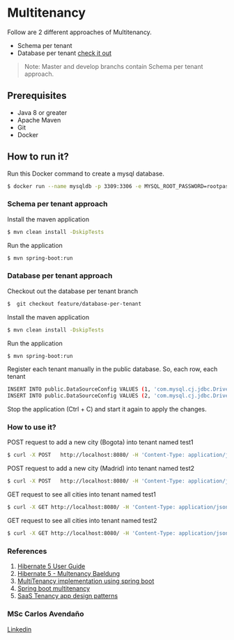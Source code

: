 # Multitenancy
Follow are 2 different approaches of Multitenancy.
- Schema per tenant
- Database per tenant [check it out](https://github.com/carloselpapa10/multitenancy/tree/feature/database-per-tenant)
> Note: Master and develop branchs contain Schema per tenant approach.

## Prerequisites
- Java 8 or greater
- Apache Maven
- Git
- Docker

## How to run it?
Run this Docker command to create a mysql database.
```sh
$ docker run --name mysqldb -p 3309:3306 -e MYSQL_ROOT_PASSWORD=rootpassword -d mysql:latest
```
### Schema per tenant approach
Install the maven application
```sh
$ mvn clean install -DskipTests
```
Run the application
```sh
$ mvn spring-boot:run
```

### Database per tenant approach
Checkout out the database per tenant branch
```sh
$  git checkout feature/database-per-tenant
```
Install the maven application
```sh
$ mvn clean install -DskipTests
```
Run the application
```sh
$ mvn spring-boot:run
```
Register each tenant manually in the public database. So, each row, each tenant
```sh
INSERT INTO public.DataSourceConfig VALUES (1, 'com.mysql.cj.jdbc.Driver', 'jdbc:mysql://localhost:3309/test1?ApplicationName=MultiTenant', 'test1', 'root', 'rootpassword', true);
INSERT INTO public.DataSourceConfig VALUES (2, 'com.mysql.cj.jdbc.Driver', 'jdbc:mysql://localhost:3309/test2?ApplicationName=MultiTenant', 'test2', 'root', 'rootpassword', true);
```
Stop the application (Ctrl + C) and start it again to apply the changes.

### How to use it?
POST request to add a new city (Bogota) into tenant named test1
```sh
$ curl -X POST   http://localhost:8080/ -H 'Content-Type: application/json' -H 'X-TenantID: test1' -d '{"name":"Bogota"}'
```

POST request to add a new city (Madrid) into tenant named test2
```sh
$ curl -X POST   http://localhost:8080/ -H 'Content-Type: application/json' -H 'X-TenantID: test2' -d '{"name":"Madrid"}'
```

GET request to see all cities into tenant named test1
```sh
$ curl -X GET http://localhost:8080/ -H 'Content-Type: application/json' -H 'X-TenantID: test1'
```
GET request to see all cities into tenant named test2
```sh
$ curl -X GET http://localhost:8080/ -H 'Content-Type: application/json' -H 'X-TenantID: test2'
```

### References
1. [Hibernate 5 User Guide](https://docs.jboss.org/hibernate/orm/5.2/userguide/html_single/Hibernate_User_Guide.html#multitenacy) 
2. [Hibernate 5 - Multenancy Baeldung](https://www.baeldung.com/hibernate-5-multitenancy)
3. [MultiTenancy implementation using spring boot](https://medium.com/swlh/multi-tenancy-implementation-using-spring-boot-hibernate-6a8e3ecb251a)
4. [Spring boot multitenancy](https://bytefish.de/blog/spring_boot_multitenancy/)
5. [SaaS Tenancy app design patterns](https://docs.microsoft.com/es-mx/azure/sql-database/saas-tenancy-app-design-patterns)

### MSc Carlos Avendaño
[Linkedin](https://www.linkedin.com/in/carlos-alberto-avenda%C3%B1o-arango-534b0a137/)